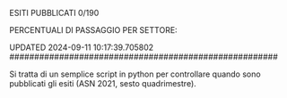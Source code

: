 ESITI PUBBLICATI 0/190 

PERCENTUALI DI PASSAGGIO PER SETTORE:

UPDATED 2024-09-11 10:17:39.705802
###################################################### 

Si tratta di un semplice script in python per controllare quando sono pubblicati gli esiti (ASN 2021, sesto quadrimestre).

